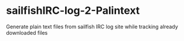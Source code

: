 # sailfishIRC-log-2-Palintext
Generate plain text files from sailfish IRC log site while tracking already downloaded files
